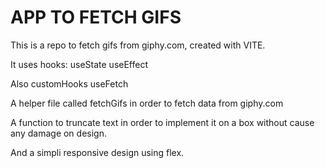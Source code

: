 # APP TO FETCH GIFS

This is a repo to fetch gifs from giphy.com, created with VITE.

It uses hooks:
   useState
   useEffect

Also customHooks
   useFetch

A helper file called fetchGifs in order to fetch data from giphy.com

A function to truncate text in order to implement it on a box without cause any damage on design.

And a simpli responsive design using flex.